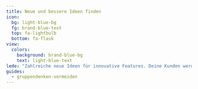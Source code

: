 ```yaml
---
title: Neue und bessere Ideen finden
icon:
  bg: light-blue-bg
  fg: brand-blue-text
  top: fa-lightbulb
  bottom: fa-flask
view:
  colors:
    background: brand-blue-bg
    text: light-blue-text
lede: "Zahlreiche neue Ideen für innovative Features. Deine Kunden werden staunen."
guides:
  - gruppendenken-vermeiden
---
```

